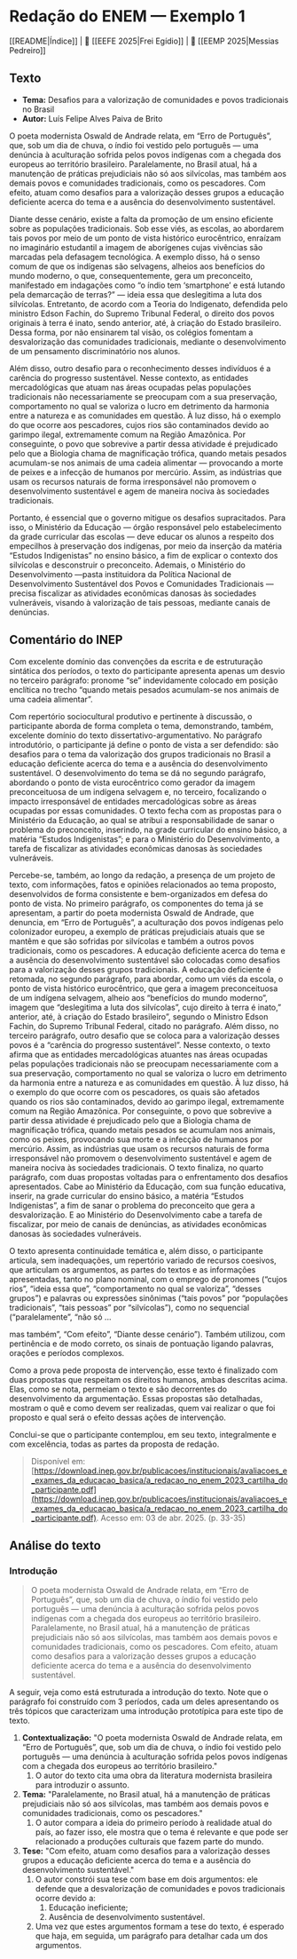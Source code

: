 # Redação do ENEM — Exemplo 1

[[README|Índice]] | 📘 [[EEFE 2025|Frei Egídio]] | 📕 [[EEMP 2025|Messias Pedreiro]]

## Texto
- **Tema:** Desafios para a valorização de comunidades e povos tradicionais no Brasil
- **Autor:** Luís Felipe Alves Paiva de Brito

O poeta modernista Oswald de Andrade relata, em “Erro de Português”, que, sob um dia de chuva, o índio foi vestido pelo português — uma denúncia à aculturação sofrida pelos povos indígenas com a chegada dos europeus ao território brasileiro. Paralelamente, no Brasil atual, há a manutenção de práticas prejudiciais não só aos silvícolas, mas também aos demais povos e comunidades tradicionais, como os pescadores. Com efeito, atuam como desafios para a valorização desses grupos a educação deficiente acerca do tema e a ausência do desenvolvimento sustentável.

Diante desse cenário, existe a falta da promoção de um ensino eficiente sobre as populações tradicionais. Sob esse viés, as escolas, ao abordarem tais povos por meio de um ponto de vista histórico eurocêntrico, enraízam no imaginário estudantil a imagem de aborígenes cujas vivências são marcadas pela defasagem tecnológica. A exemplo disso, há o senso comum de que os indígenas são selvagens, alheios aos benefícios do mundo moderno, o que, consequentemente, gera um preconceito, manifestado em indagações como “o índio tem ‘smartphone’ e está lutando pela demarcação de terras?” — ideia essa que deslegitima a luta dos silvícolas. Entretanto, de acordo com a Teoria do Indigenato, defendida pelo ministro Edson Fachin, do Supremo Tribunal Federal, o direito dos povos originais à terra é inato, sendo anterior, até, à criação do Estado brasileiro. Dessa forma, por não ensinarem tal visão, os colégios fomentam a desvalorização das comunidades tradicionais, mediante o desenvolvimento de um pensamento discriminatório nos alunos.

Além disso, outro desafio para o reconhecimento desses indivíduos é a carência do progresso sustentável. Nesse contexto, as entidades mercadológicas que atuam nas áreas ocupadas pelas populações tradicionais não necessariamente se preocupam com a sua preservação, comportamento no qual se valoriza o lucro em detrimento da harmonia entre a natureza e as comunidades em questão. À luz disso, há o exemplo do que ocorre aos pescadores, cujos rios são contaminados devido ao garimpo ilegal, extremamente comum na Região Amazônica. Por conseguinte, o povo que sobrevive a partir dessa atividade é prejudicado pelo que a Biologia chama de magnificação trófica, quando metais pesados acumulam-se nos animais de uma cadeia alimentar — provocando a morte de peixes e a infecção de humanos por mercúrio. Assim, as indústrias que usam os recursos naturais de forma irresponsável não promovem o desenvolvimento sustentável e agem de maneira nociva às sociedades tradicionais.

Portanto, é essencial que o governo mitigue os desafios supracitados. Para isso, o Ministério da Educação — órgão responsável pelo estabelecimento da grade curricular das escolas — deve educar os alunos a respeito dos empecilhos à preservação dos indígenas, por meio da inserção da matéria “Estudos Indigenistas” no ensino básico, a fim de explicar o contexto dos silvícolas e desconstruir o preconceito. Ademais, o Ministério do Desenvolvimento —pasta instituidora da Política Nacional de Desenvolvimento Sustentável dos Povos e Comunidades Tradicionais — precisa fiscalizar as atividades econômicas danosas às sociedades vulneráveis, visando à valorização de tais pessoas, mediante canais de denúncias.


## Comentário do INEP

Com excelente domínio das convenções da escrita e de estruturação sintática dos períodos, o texto do participante apresenta apenas um desvio no terceiro parágrafo: pronome “se” indevidamente colocado em posição enclítica no trecho “quando metais pesados acumulam-se nos animais de uma cadeia alimentar”.

Com repertório sociocultural produtivo e pertinente à discussão, o participante aborda de forma completa o tema, demonstrando, também, excelente domínio do texto dissertativo-argumentativo. No parágrafo introdutório, o participante já define o ponto de vista a ser defendido: são desafios para o tema da valorização dos grupos tradicionais no Brasil a educação deficiente acerca do tema e a ausência do desenvolvimento sustentável. O desenvolvimento do tema se dá no segundo parágrafo, abordando o ponto de vista eurocêntrico como gerador da imagem preconceituosa de um indígena selvagem e, no terceiro, focalizando o impacto irresponsável de entidades mercadológicas sobre as áreas ocupadas por essas comunidades. O texto fecha com as propostas para o Ministério da Educação, ao qual se atribui a responsabilidade de sanar o problema do preconceito, inserindo, na grade curricular do ensino básico, a matéria “Estudos Indigenistas”; e para o Ministério do Desenvolvimento, a tarefa de fiscalizar as atividades econômicas danosas às sociedades vulneráveis.

Percebe-se, também, ao longo da redação, a presença de um projeto de texto, com informações, fatos e opiniões relacionados ao tema proposto, desenvolvidos de forma consistente e bem-organizados em defesa do ponto de vista. No primeiro parágrafo, os componentes do tema já se apresentam, a partir do poeta modernista Oswald de Andrade, que denuncia, em “Erro de Português”, a aculturação dos povos indígenas pelo colonizador europeu, a exemplo de práticas prejudiciais atuais que se mantêm e que são sofridas por silvícolas e também a outros povos tradicionais, como os pescadores. A educação deficiente acerca do tema e a ausência do desenvolvimento sustentável são colocadas como desafios para a valorização desses grupos tradicionais. A educação deficiente é retomada, no segundo parágrafo, para abordar, como um viés da escola, o ponto de vista histórico eurocêntrico, que gera a imagem preconceituosa de um indígena selvagem, alheio aos “benefícios do mundo moderno”, imagem que “deslegitima a luta dos silvícolas”, cujo direito à terra é inato,” anterior, até, à criação do Estado brasileiro”, segundo o Ministro Edson Fachin, do Supremo Tribunal Federal, citado no parágrafo. Além disso, no terceiro parágrafo, outro desafio que se coloca para a valorização desses povos é a “carência do progresso sustentável”. Nesse contexto, o texto afirma que as entidades mercadológicas atuantes nas áreas ocupadas pelas populações tradicionais não se preocupam necessariamente com a sua preservação, comportamento no qual se valoriza o lucro em detrimento da harmonia entre a natureza e as comunidades em questão. À luz disso, há o exemplo do que ocorre com os pescadores, os quais são afetados quando os rios são contaminados, devido ao garimpo ilegal, extremamente comum na Região Amazônica. Por conseguinte, o povo que sobrevive a partir dessa atividade é prejudicado pelo que a Biologia chama de magnificação trófica, quando metais pesados se acumulam nos animais, como os peixes, provocando sua morte e a infecção de humanos por mercúrio. Assim, as indústrias que usam os recursos naturais de forma irresponsável não promovem o desenvolvimento sustentável e agem de maneira nociva às sociedades tradicionais. O texto finaliza, no quarto parágrafo, com duas propostas voltadas para o enfrentamento dos desafios apresentados. Cabe ao Ministério da Educação, com sua função educativa, inserir, na grade curricular do ensino básico, a matéria “Estudos Indigenistas”, a fim de sanar o problema do preconceito que gera a desvalorização. E ao Ministério do Desenvolvimento cabe a tarefa de fiscalizar, por meio de canais de denúncias, as atividades econômicas danosas às sociedades vulneráveis.

O texto apresenta continuidade temática e, além disso, o participante articula, sem inadequações, um repertório variado de recursos coesivos, que articulam os argumentos, as partes do textos e as informações apresentadas, tanto no plano nominal, com o emprego de pronomes (“cujos rios”, “ideia essa que”, “comportamento no qual se valoriza”, “desses grupos”) e palavras ou expressões sinônimas (“tais povos” por “populações tradicionais”, “tais pessoas” por “silvícolas”), como no sequencial (“paralelamente”, “não só ...

mas também”, “Com efeito”, “Diante desse cenário”). Também utilizou, com pertinência e de modo correto, os sinais de pontuação ligando palavras, orações e períodos complexos.

Como a prova pede proposta de intervenção, esse texto é finalizado com duas propostas que respeitam os direitos humanos, ambas descritas acima. Elas, como se nota, permeiam o texto e são decorrentes do desenvolvimento da argumentação. Essas propostas são detalhadas, mostram o quê e como devem ser realizadas, quem vai realizar o que foi proposto e qual será o efeito dessas ações de intervenção.

Conclui-se que o participante contemplou, em seu texto, integralmente e com excelência, todas as partes da proposta de redação.

> Disponível em: [https://download.inep.gov.br/publicacoes/institucionais/avaliacoes_e_exames_da_educacao_basica/a_redacao_no_enem_2023_cartilha_do_participante.pdf](https://download.inep.gov.br/publicacoes/institucionais/avaliacoes_e_exames_da_educacao_basica/a_redacao_no_enem_2023_cartilha_do_participante.pdf). Acesso em: 03 de abr. 2025. (p. 33-35)

## Análise do texto

### Introdução

> O poeta modernista Oswald de Andrade relata, em “Erro de Português”, que, sob um dia de chuva, o índio foi vestido pelo português — uma denúncia à aculturação sofrida pelos povos indígenas com a chegada dos europeus ao território brasileiro. Paralelamente, no Brasil atual, há a manutenção de práticas prejudiciais não só aos silvícolas, mas também aos demais povos e comunidades tradicionais, como os pescadores. Com efeito, atuam como desafios para a valorização desses grupos a educação deficiente acerca do tema e a ausência do desenvolvimento sustentável.

A seguir, veja como está estruturada a introdução do texto. Note que o parágrafo foi construído com 3 períodos, cada um deles apresentando os três tópicos que caracterizam uma introdução prototípica para este tipo de texto.

1. **Contextualização:** "O poeta modernista Oswald de Andrade relata, em “Erro de Português”, que, sob um dia de chuva, o índio foi vestido pelo português — uma denúncia à aculturação sofrida pelos povos indígenas com a chegada dos europeus ao território brasileiro."
	1. O autor do texto cita uma obra da literatura modernista brasileira para introduzir o assunto.
2. **Tema:** "Paralelamente, no Brasil atual, há a manutenção de práticas prejudiciais não só aos silvícolas, mas também aos demais povos e comunidades tradicionais, como os pescadores."
	1. O autor compara a ideia do primeiro período à realidade atual do país, ao fazer isso, ele mostra que o tema é relevante e que pode ser relacionado a produções culturais que fazem parte do mundo.
3. **Tese:** "Com efeito, atuam como desafios para a valorização desses grupos a educação deficiente acerca do tema e a ausência do desenvolvimento sustentável."
	1. O autor constrói sua tese com base em dois argumentos: ele defende que a desvalorização de comunidades e povos tradicionais ocorre devido a:
		1. Educação ineficiente;
		2. Ausência de desenvolvimento sustentável.
	2. Uma vez que estes argumentos formam a tese do texto, é esperado que haja, em seguida, um parágrafo para detalhar cada um dos argumentos.

